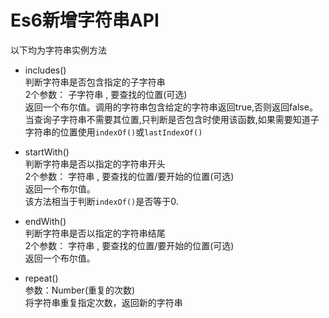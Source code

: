 # Es6新增字符串API    
以下均为字符串实例方法
- includes()  
判断字符串是否包含指定的子字符串  
2个参数： 子字符串 , 要查找的位置(可选)  
返回一个布尔值。调用的字符串包含给定的字符串返回true,否则返回false。  
当查询子字符串不需要其位置,只判断是否包含时使用该函数,如果需要知道子字符串的位置使用`indexOf()`或`lastIndexOf()`  

- startWith()  
判断字符串是否以指定的字符串开头  
2个参数： 字符串 , 要查找的位置/要开始的位置(可选)  
返回一个布尔值。  
该方法相当于判断`indexOf()`是否等于0.  

- endWith()  
判断字符串是否以指定的字符串结尾    
2个参数： 字符串 , 要查找的位置/要开始的位置(可选)  
返回一个布尔值。  

- repeat()  
参数：Number(重复的次数)  
将字符串重复指定次数，返回新的字符串